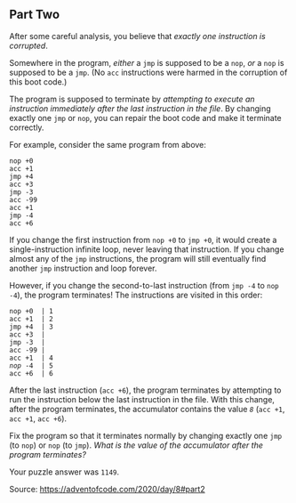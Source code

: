 <h2 id="part2">Part Two</h2>
<p>After some careful analysis, you believe that <em>exactly one instruction is corrupted</em>.</p>
<p>Somewhere in the program, <em>either</em> a <code>jmp</code> is supposed to be a <code>nop</code>, <em>or</em> a <code>nop</code> is supposed to be a <code>jmp</code>. (No <code>acc</code> instructions were harmed in the corruption of this boot code.)</p>
<p>The program is supposed to terminate by <em>attempting to execute an instruction immediately after the last instruction in the file</em>. By changing exactly one <code>jmp</code> or <code>nop</code>, you can repair the boot code and make it terminate correctly.</p>
<p>For example, consider the same program from above:</p>
<pre><code>nop +0
acc +1
jmp +4
acc +3
jmp -3
acc -99
acc +1
jmp -4
acc +6
</code></pre>
<p>If you change the first instruction from <code>nop +0</code> to <code>jmp +0</code>, it would create a single-instruction infinite loop, never leaving that instruction.  If you change almost any of the <code>jmp</code> instructions, the program will still eventually find another <code>jmp</code> instruction and loop forever.</p>
<p>However, if you change the second-to-last instruction (from <code>jmp -4</code> to <code>nop -4</code>), the program terminates! The instructions are visited in this order:</p>
<pre><code>nop +0  | 1
acc +1  | 2
jmp +4  | 3
acc +3  |
jmp -3  |
acc -99 |
acc +1  | 4
<em>nop</em> -4  | 5
acc +6  | 6
</code></pre>
<p>After the last instruction (<code>acc +6</code>), the program terminates by attempting to run the instruction below the last instruction in the file.  With this change, after the program terminates, the accumulator contains the value <em><code>8</code></em> (<code>acc +1</code>, <code>acc +1</code>, <code>acc +6</code>).</p>
<p>Fix the program so that it terminates normally by changing exactly one <code>jmp</code> (to <code>nop</code>) or <code>nop</code> (to <code>jmp</code>). <em>What is the value of the accumulator after the program terminates?</em></p>
<p>Your puzzle answer was <code>1149</code>.</p>

Source: https://adventofcode.com/2020/day/8#part2